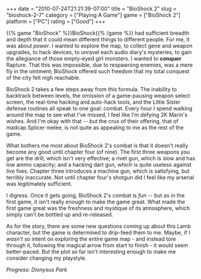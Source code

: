 +++
date = "2010-07-24T21:21:39-07:00"
title = "BioShock 2"
slug = "bioshock-2-7"
category = ["Playing A Game"]
game = ["BioShock 2"]
platform = ["PC"]
rating = ["Good"]
+++

{{% game "BioShock" %}}BioShock{{% /game %}} had sufficient breadth and depth that it could mean different things to different people.  For me, it was about <i>power</i>.  I wanted to explore the map, to collect gene and weapon upgrades, to hack devices, to unravel each audio diary's mysteries, to gain the allegiance of those empty-eyed girl monsters.  I wanted to <b>conquer</b> Rapture.  That this was impossible, due to respawning enemies, was a mere fly in the ointment; BioShock offered such freedom that my total conquest of the city felt nigh reachable.

BioShock 2 takes a few steps away from this formula.  The inability to backtrack between levels, the omission of a game-pausing weapon select screen, the real-time hacking and auto-hack tools, and the Little Sister defense routines all speak to one goal: combat.  Every hour I spend walking around the map to see what I've missed, I feel like I'm defying 2K Marin's wishes.  And I'm okay with that -- but the crux of their offering, that of madcap Splicer melee, is not quite as appealing to me as the rest of the game.

What bothers me most about BioShock 2's combat is that it doesn't really become any good until chapter four (of nine).  The first three weapons you get are the drill, which isn't very effective; a rivet gun, which is slow and has low ammo capacity; and a hacking dart gun, which is quite useless against <i>live</i> foes.  Chapter three introduces a machine gun, which is satisfying, but terribly inaccurate.  Not until chapter four's shotgun did I feel like my arsenal was legitimately sufficient.

I digress.  Once it gets going, BioShock 2's combat is <i>fun</i> -- but as in the first game, it isn't really enough to make the game great.  What made the first game great was the freshness and mystique of its atmosphere, which simply can't be bottled up and re-released.

As for the story, there are some new questions coming up about this Lamb character, but the game is determined to drip-feed them to me.  Maybe, if I <i>wasn't</i> so intent on exploring the entire game map - and instead tore through it, following the magical arrow from start to finish - it would seem better-paced.  But the plot so far isn't interesting enough to make me consider changing my playstyle.

<i>Progress: Dionysus Park</i>